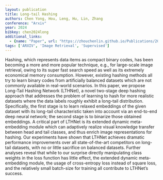 ```yaml
---
layout: publication
title: Long-tail Hashing
authors: Chen Yong, Hou, Leng, Hu, Lin, Zhang
conference: "Arxiv"
year: 2024
bibkey: chen2024long
additional_links:
  - {name: "Paper", url: "https://zhouchenlin.github.io/Publications/2021-SIGIR-Hashing.pdf"}
tags: ['ARXIV', 'Image Retrieval', 'Supervised']
---
```

<p>Hashing, which represents data items as compact binary codes, has
been becoming a more and more popular technique, e.g., for large-scale
image retrieval, owing to its super fast search speed as well as its
extremely economical memory consumption. However, existing hashing
methods all try to learn binary codes from artificially balanced
datasets which are not commonly available in real-world scenarios. In
this paper, we propose Long-Tail Hashing Network (LTHNet), a novel
two-stage deep hashing approach that addresses the problem of learning
to hash for more realistic datasets where the data labels roughly
exhibit a long-tail distribution. Specifically, the first stage is to
learn relaxed embeddings of the given dataset with its long-tail
characteristic taken into account via an end-to-end deep neural network;
the second stage is to binarize those obtained embeddings. A critical
part of LTHNet is its extended dynamic meta-embedding module which can
adaptively realize visual knowledge transfer between head and tail
classes, and thus enrich image representations for hashing. Our
experiments have shown that LTHNet achieves dramatic performance
improvements over all state-of-the-art competitors on long-tail
datasets, with no or little sacrifice on balanced datasets. Further
analyses reveal that while to our surprise directly manipulating class
weights in the loss function has little effect, the extended dynamic
meta-embedding module, the usage of cross-entropy loss instead of square
loss, and the relatively small batch-size for training all contribute to
LTHNet’s success.</p>
